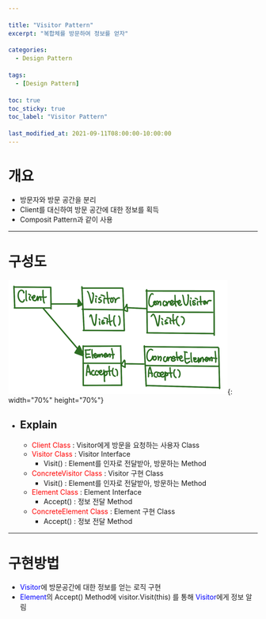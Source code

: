 ```yaml
---

title: "Visitor Pattern"
excerpt: "복합체를 방문하여 정보를 얻자" 

categories:
  - Design Pattern

tags:
  - [Design Pattern]

toc: true
toc_sticky: true
toc_label: "Visitor Pattern"

last_modified_at: 2021-09-11T08:00:00-10:00:00
---
```


# 개요
  - 방문자와 방문 공간을 분리
  - Client를 대신하여 방문 공간에 대한 정보를 획득
  - Composit Pattern과 같이 사용

---

# 구성도
  ![image](/assets/images/DesignPattern/VisitorPattern.png){: width="70%" height="70%"}  

  - ## Explain
    - <span style="color:red">Client Class</span> : Visitor에게 방문을 요청하는 사용자 Class
    - <span style="color:red">Visitor Class</span> : Visitor Interface
      - Visit() : Element를 인자로 전달받아, 방문하는 Method
    - <span style="color:red">ConcreteVisitor Class</span> : Visitor 구현 Class
      - Visit() : Element를 인자로 전달받아, 방문하는 Method  
    - <span style="color:red">Element Class</span> : Element Interface
      - Accept() : 정보 전달 Method
    - <span style="color:red">ConcreteElement Class</span> : Element 구현 Class
      - Accept() : 정보 전달 Method

---
# 구현방법
  - <span style="color:blue">Visitor</span>에 방문공간에 대한 정보를 얻는 로직 구현
  - <span style="color:blue">Element</span>의 Accept() Method에 visitor.Visit(this) 를 통해 <span style="color:blue">Visitor</span>에게 정보 알림
